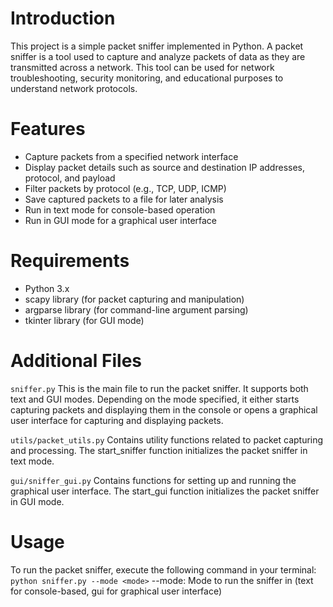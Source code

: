 # Introduction
This project is a simple packet sniffer implemented in Python. A packet sniffer is a tool used to capture and analyze packets of data as they are transmitted across a network. This tool can be used for network troubleshooting, security monitoring, and educational purposes to understand network protocols.

# Features
- Capture packets from a specified network interface
- Display packet details such as source and destination IP addresses, protocol, and payload
- Filter packets by protocol (e.g., TCP, UDP, ICMP)
- Save captured packets to a file for later analysis
- Run in text mode for console-based operation
- Run in GUI mode for a graphical user interface

# Requirements
- Python 3.x
- scapy library (for packet capturing and manipulation)
- argparse library (for command-line argument parsing)
- tkinter library (for GUI mode)
  
# Additional Files
 ``` sniffer.py ```
This is the main file to run the packet sniffer. It supports both text and GUI modes. Depending on the mode specified, it either starts capturing packets and displaying them in the console or opens a graphical user interface for capturing and displaying packets.

``` utils/packet_utils.py ```
Contains utility functions related to packet capturing and processing. The start_sniffer function initializes the packet sniffer in text mode.

``` gui/sniffer_gui.py ```
Contains functions for setting up and running the graphical user interface. The start_gui function initializes the packet sniffer in GUI mode.

# Usage
To run the packet sniffer, execute the following command in your terminal:
``` python sniffer.py --mode <mode> ```
--mode: Mode to run the sniffer in (text for console-based, gui for graphical user interface)
